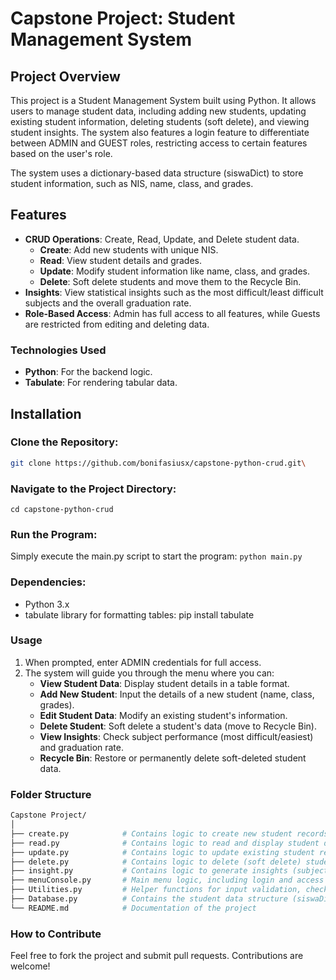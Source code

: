 # Capstone Project: Student Management System

## Project Overview
This project is a Student Management System built using Python. It allows users to manage student data, including adding new students, updating existing student information, deleting students (soft delete), and viewing student insights. The system also features a login feature to differentiate between ADMIN and GUEST roles, restricting access to certain features based on the user's role.

The system uses a dictionary-based data structure (siswaDict) to store student information, such as NIS, name, class, and grades.

## Features
- **CRUD Operations**: Create, Read, Update, and Delete student data.
  - **Create**: Add new students with unique NIS.
  - **Read**: View student details and grades.
  - **Update**: Modify student information like name, class, and grades.
  - **Delete**: Soft delete students and move them to the Recycle Bin.
- **Insights**: View statistical insights such as the most difficult/least difficult subjects and the overall graduation rate.
- **Role-Based Access**: Admin has full access to all features, while Guests are restricted from editing and deleting data.

### Technologies Used
- **Python**: For the backend logic.
- **Tabulate**: For rendering tabular data.

## Installation
### Clone the Repository:
```bash
git clone https://github.com/bonifasiusx/capstone-python-crud.git\
```
### Navigate to the Project Directory:
```cd capstone-python-crud```
### Run the Program:
Simply execute the main.py script to start the program:
```python main.py```

### Dependencies:
- Python 3.x
- tabulate library for formatting tables:
pip install tabulate

### Usage
1. When prompted, enter ADMIN credentials for full access.
2. The system will guide you through the menu where you can:
    - **View Student Data**: Display student details in a table format.
    - **Add New Student**: Input the details of a new student (name, class, grades).
    - **Edit Student Data**: Modify an existing student's information.
    - **Delete Student**: Soft delete a student's data (move to Recycle Bin).
    - **View Insights**: Check subject performance (most difficult/easiest) and graduation rate.
    - **Recycle Bin**: Restore or permanently delete soft-deleted student data.

### Folder Structure
```bash
Capstone Project/
│
├── create.py            # Contains logic to create new student records
├── read.py              # Contains logic to read and display student data
├── update.py            # Contains logic to update existing student records
├── delete.py            # Contains logic to delete (soft delete) student records
├── insight.py           # Contains logic to generate insights (subject difficulty, graduation rate)
├── menuConsole.py       # Main menu logic, including login and access control
├── Utilities.py         # Helper functions for input validation, checking OS, etc.
├── Database.py          # Contains the student data structure (siswaDict)
└── README.md            # Documentation of the project
```

### How to Contribute
Feel free to fork the project and submit pull requests. Contributions are welcome!
